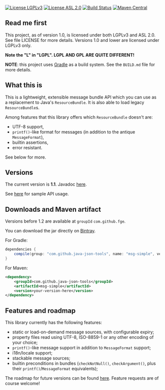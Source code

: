 [![License LGPLv3][LGPLv3 badge]][LGPLv3]
[![License ASL 2.0][ASL 2.0 badge]][ASL 2.0]
[![Build Status][Travis badge]][Travis]
[![Maven Central][Maven Central badge]][Maven]

## Read me first

This project, as of version 1.0, is licensed under both LGPLv3 and ASL 2.0. See
file LICENSE for more details. Versions 1.0 and lower are licensed under LGPLv3
only.

**Note the "L" in "LGPL". LGPL AND GPL ARE QUITE DIFFERENT!**

**NOTE**: this project uses [Gradle](http://gradle.org) as a build system. See the `BUILD.md` file
for more details.

## What this is

This is a lightweight, extensible message bundle API which you can use as a replacement to Java's
`ResourceBundle`. It is also able to load legacy `ResourceBundle`s.

Among features that this library offers which `ResourceBundle` doesn't are:

* UTF-8 support,
* `printf()`-like format for messages (in addition to the antique `MessageFormat`),
* builtin assertions,
* error resistant.

See below for more.

## Versions

The current version is **1.1**. Javadoc [here](http://fge.github.io/msg-simple/index.html).

See [here](https://github.com/fge/msg-simple/wiki/Examples) for sample API usage.

## Downloads and Maven artifact

Versions before 1.2 are available at `groupId` `com.github.fge`.

You can download the jar directly on [Bintray](https://bintray.com/fge/maven/msg-simple).

For Gradle:

```gradle
dependencies {
    compile(group: "com.github.java-json-tools", name: "msg-simple", version: "yourVersionHere");
}
```

For Maven:

```xml
<dependency>
    <groupId>com.github.java-json-tools</groupId>
    <artifactId>msg-simple</artifactId>
    <version>your-version-here</version>
</dependency>
```

## Features and roadmap

This library currently has the following features:

* static or load-on-demand message sources, with configurable expiry;
* property files read using UTF-8, ISO-8859-1 or any other encoding of your choice;
* `printf()`-like message support in addition to `MessageFormat` support;
* i18n/locale support;
* stackable message sources;
* builtin preconditions in bundles (`checkNotNull()`, `checkArgument()`, plus their `printf()`/`MessageFormat` equivalents);

The roadmap for future versions can be found [here](https://github.com/fge/msg-simple/wiki/Roadmap). Feature requests are of course
welcome!

[LGPLv3 badge]: https://img.shields.io/:license-LGPLv3-blue.svg
[LGPLv3]: http://www.gnu.org/licenses/lgpl-3.0.html
[ASL 2.0 badge]: https://img.shields.io/:license-Apache%202.0-blue.svg
[ASL 2.0]: http://www.apache.org/licenses/LICENSE-2.0.html
[Travis Badge]: https://api.travis-ci.org/java-json-tools/msg-simple.svg?branch=master
[Travis]: https://travis-ci.org/java-json-tools/msg-simple
[Maven Central badge]: https://img.shields.io/maven-central/v/com.github.java-json-tools/msg-simple.svg
[Maven]: https://search.maven.org/artifact/com.github.java-json-tools/msg-simple

